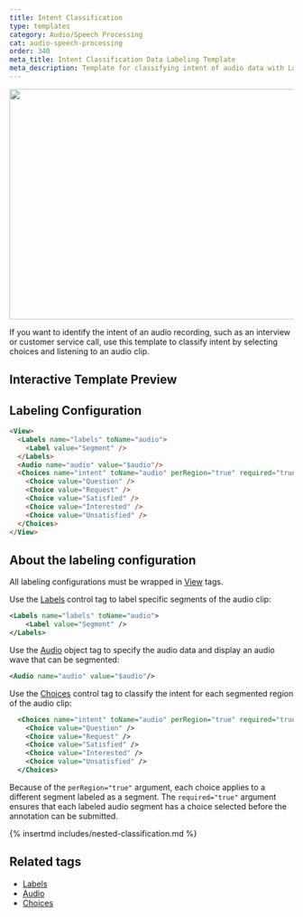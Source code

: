 ```yaml
---
title: Intent Classification
type: templates
category: Audio/Speech Processing
cat: audio-speech-processing
order: 340
meta_title: Intent Classification Data Labeling Template
meta_description: Template for classifying intent of audio data with Label Studio for your machine learning and data science projects.
---
```


<img src="/images/templates/intent-classification.png" alt="" class="gif-border" width="552px" height="408px" />

If you want to identify the intent of an audio recording, such as an interview or customer service call, use this template to classify intent by selecting choices and listening to an audio clip.

## Interactive Template Preview

<div id="main-preview"></div>

## Labeling Configuration

```html
<View>
  <Labels name="labels" toName="audio">
    <Label value="Segment" />
  </Labels>
  <Audio name="audio" value="$audio"/>
  <Choices name="intent" toName="audio" perRegion="true" required="true">
    <Choice value="Question" />
    <Choice value="Request" />
    <Choice value="Satisfied" />
    <Choice value="Interested" />
    <Choice value="Unsatisfied" />
  </Choices>
</View>
```

## About the labeling configuration

All labeling configurations must be wrapped in [View](/tags/view.html) tags.

Use the [Labels](/tags/labels.html) control tag to label specific segments of the audio clip:
 
```xml
<Labels name="labels" toName="audio">
    <Label value="Segment" />
</Labels>
```

Use the [Audio](/tags/audio.html) object tag to specify the audio data and display an audio wave that can be segmented:
```xml
<Audio name="audio" value="$audio"/>
```

Use the [Choices](/tags/choices.html) control tag to classify the intent for each segmented region of the audio clip:
```xml
  <Choices name="intent" toName="audio" perRegion="true" required="true">
    <Choice value="Question" />
    <Choice value="Request" />
    <Choice value="Satisfied" />
    <Choice value="Interested" />
    <Choice value="Unsatisfied" />
  </Choices>
```
Because of the `perRegion="true"` argument, each choice applies to a different segment labeled as a segment. The `required="true"` argument ensures that each labeled audio segment has a choice selected before the annotation can be submitted.

{% insertmd includes/nested-classification.md %}

## Related tags

- [Labels](/tags/labels.html)
- [Audio](/tags/audio.html)
- [Choices](/tags/choices.html)
